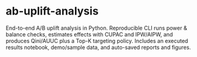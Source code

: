 # ab-uplift-analysis
End-to-end A/B uplift analysis in Python. Reproducible CLI runs power &amp; balance checks, estimates effects with CUPAC and IPW/AIPW, and produces Qini/AUUC plus a Top-K targeting policy. Includes an executed results notebook, demo/sample data, and auto-saved reports and figures.

